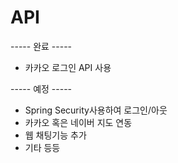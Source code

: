 # API
----- 완료 -----
* 카카오 로그인 API 사용

----- 예정 -----
* Spring Security사용하여 로그인/아웃
* 카카오 혹은 네이버 지도 연동
* 웹 채팅기능 추가
* 기타 등등
